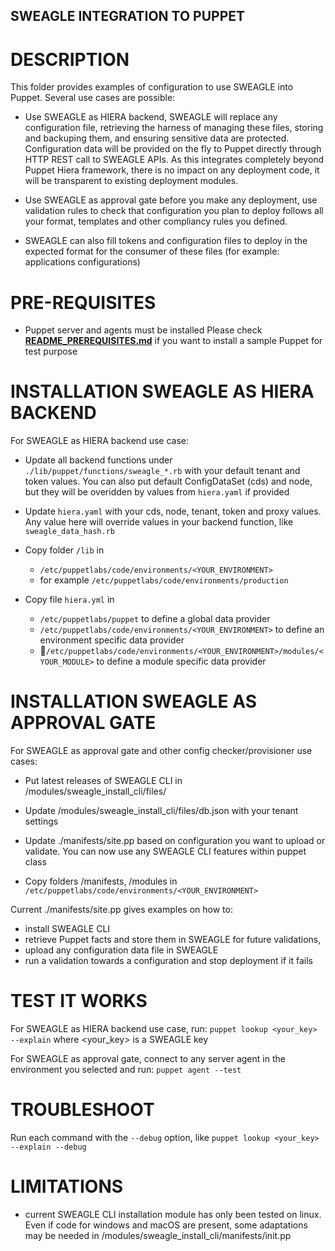 ## SWEAGLE INTEGRATION TO PUPPET


# DESCRIPTION

This folder provides examples of configuration to use SWEAGLE into Puppet.
Several use cases are possible:

- Use SWEAGLE as HIERA backend, SWEAGLE will replace any configuration file, retrieving the harness of managing these files, storing and backuping them, and ensuring sensitive data are protected. Configuration data will be provided on the fly to Puppet directly through HTTP REST call to SWEAGLE APIs. As this integrates completely beyond Puppet Hiera framework, there is no impact on any deployment code, it will be transparent to existing deployment modules.

- Use SWEAGLE as approval gate before you make any deployment, use validation rules to check that configuration you plan to deploy follows all your format, templates and other compliancy rules you defined.

- SWEAGLE can also fill tokens and configuration files to deploy in the expected format for the consumer of these files (for example: applications configurations)


# PRE-REQUISITES

- Puppet server and agents must be installed
Please check [**README_PREREQUISITES.md**](./README_PREREQUISITES.md) if you want to install a sample Puppet for test purpose


# INSTALLATION SWEAGLE AS HIERA BACKEND

For SWEAGLE as HIERA backend use case:
- Update all backend functions under `./lib/puppet/functions/sweagle_*.rb` with your default tenant and token values. You can also put default ConfigDataSet (cds) and node, but they will be overidden by values from `hiera.yaml` if provided

- Update `hiera.yaml` with your cds, node, tenant, token and proxy values. Any value here will override values in your backend function, like `sweagle_data_hash.rb`

- Copy folder `/lib` in
    - `/etc/puppetlabs/code/environments/<YOUR_ENVIRONMENT>`
    - for example `/etc/puppetlabs/code/environments/production`

- Copy file `hiera.yml` in
    - `/etc/puppetlabs/puppet` to define a global data provider
    - `/etc/puppetlabs/code/environments/<YOUR_ENVIRONMENT>` to define an environment specific data provider
    - `/etc/puppetlabs/code/environments/<YOUR_ENVIRONMENT>/modules/<YOUR_MODULE>` to define a module specific data provider


# INSTALLATION SWEAGLE AS APPROVAL GATE

For SWEAGLE as approval gate and other config checker/provisioner use cases:
- Put latest releases of SWEAGLE CLI in /modules/sweagle_install_cli/files/

- Update /modules/sweagle_install_cli/files/db.json with your tenant settings

- Update ./manifests/site.pp based on configuration you want to upload or validate. You can now use any SWEAGLE CLI features within puppet class

- Copy folders /manifests, /modules in `/etc/puppetlabs/code/environments/<YOUR_ENVIRONMENT>`

Current ./manifests/site.pp gives examples on how to:
- install SWEAGLE CLI
- retrieve Puppet facts and store them in SWEAGLE for future validations,
- upload any configuration data file in SWEAGLE
- run a validation towards a configuration and stop deployment if it fails


# TEST IT WORKS

For SWEAGLE as HIERA backend use case, run:
`puppet lookup <your_key> --explain`
where <your_key> is a SWEAGLE key

For SWEAGLE as approval gate, connect to any server agent in the environment you selected and run:
`puppet agent --test`


# TROUBLESHOOT

Run each command with the `--debug` option, like `puppet lookup <your_key> --explain --debug`


# LIMITATIONS

- current SWEAGLE CLI installation module has only been tested on linux. Even if code for windows and macOS are present, some adaptations may be needed in /modules/sweagle_install_cli/manifests/init.pp
